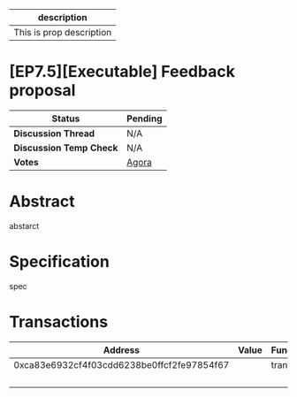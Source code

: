 | description              |
| ------------------------ |
| This is prop description |

# [EP7.5][Executable] Feedback proposal

  
  | **Status**            | Pending                                                                                                                                      |
  | --------------------- | ------------------------------------------------------------------------------------------------------------------------------------------- |
  | **Discussion Thread** |  N/A                                                                                              |
  | **Discussion Temp Check** |  N/A                                                                                              |
  | **Votes**             | [Agora](https://agora.ensdao.org/proposals/07666277183986996782234608173105526588717035979363279334825303021834928743)                                                                                                                                     |
  

# Abstract 
 abstarct

# Specification 
 spec

# Transactions 
 | Address                                    | Value | Function | Argument | Value                                      |
| ------------------------------------------ | ----- | -------- | -------- | ------------------------------------------ |
| 0xca83e6932cf4f03cdd6238be0ffcf2fe97854f67 |       | transfer | to       | 0xA18D0226043A76683950f3BAabf0a87Cfb32E1Cb |
|                                            |       |          | amount   | 1000000000000000000                        |
